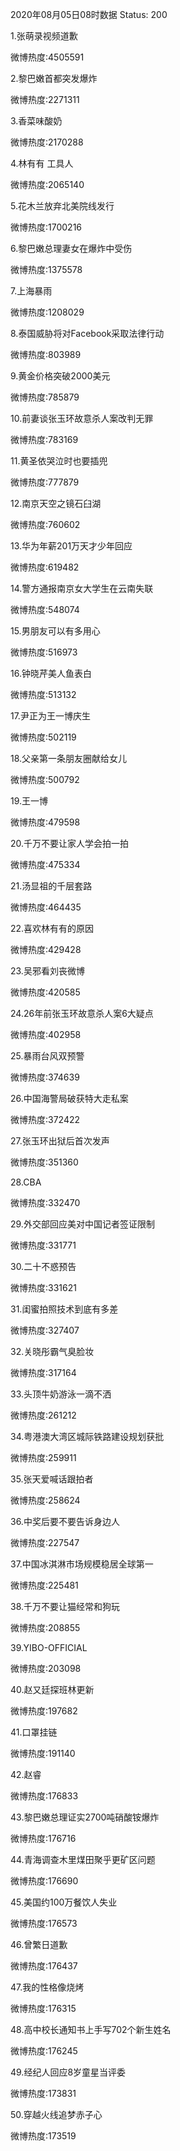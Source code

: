 2020年08月05日08时数据
Status: 200

1.张萌录视频道歉

微博热度:4505591

2.黎巴嫩首都突发爆炸

微博热度:2271311

3.香菜味酸奶

微博热度:2170288

4.林有有 工具人

微博热度:2065140

5.花木兰放弃北美院线发行

微博热度:1700216

6.黎巴嫩总理妻女在爆炸中受伤

微博热度:1375578

7.上海暴雨

微博热度:1208029

8.泰国威胁将对Facebook采取法律行动

微博热度:803989

9.黄金价格突破2000美元

微博热度:785879

10.前妻谈张玉环故意杀人案改判无罪

微博热度:783169

11.黄圣依哭泣时也要插兜

微博热度:777879

12.南京天空之镜石臼湖

微博热度:760602

13.华为年薪201万天才少年回应

微博热度:619482

14.警方通报南京女大学生在云南失联

微博热度:548074

15.男朋友可以有多用心

微博热度:516973

16.钟晓芹美人鱼表白

微博热度:513132

17.尹正为王一博庆生

微博热度:502119

18.父亲第一条朋友圈献给女儿

微博热度:500792

19.王一博

微博热度:479598

20.千万不要让家人学会拍一拍

微博热度:475334

21.汤显祖的千层套路

微博热度:464435

22.喜欢林有有的原因

微博热度:429428

23.吴邪看刘丧微博

微博热度:420585

24.26年前张玉环故意杀人案6大疑点

微博热度:402958

25.暴雨台风双预警

微博热度:374639

26.中国海警局破获特大走私案

微博热度:372422

27.张玉环出狱后首次发声

微博热度:351360

28.CBA

微博热度:332470

29.外交部回应美对中国记者签证限制

微博热度:331771

30.二十不惑预告

微博热度:331621

31.闺蜜拍照技术到底有多差

微博热度:327407

32.关晓彤霸气臭脸妆

微博热度:317164

33.头顶牛奶游泳一滴不洒

微博热度:261212

34.粤港澳大湾区城际铁路建设规划获批

微博热度:259911

35.张天爱喊话跟拍者

微博热度:258624

36.中奖后要不要告诉身边人

微博热度:227547

37.中国冰淇淋市场规模稳居全球第一

微博热度:225481

38.千万不要让猫经常和狗玩

微博热度:208855

39.YIBO-OFFICIAL

微博热度:203098

40.赵又廷探班林更新

微博热度:197682

41.口罩挂链

微博热度:191140

42.赵睿

微博热度:176833

43.黎巴嫩总理证实2700吨硝酸铵爆炸

微博热度:176716

44.青海调查木里煤田聚乎更矿区问题

微博热度:176690

45.美国约100万餐饮人失业

微博热度:176573

46.曾繁日道歉

微博热度:176437

47.我的性格像烧烤

微博热度:176315

48.高中校长通知书上手写702个新生姓名

微博热度:176245

49.经纪人回应8岁童星当评委

微博热度:173831

50.穿越火线追梦赤子心

微博热度:173519

